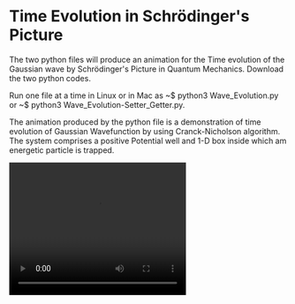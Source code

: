 # Time Evolution in Schrödinger's Picture
The two python files will produce an animation for the Time evolution of the Gaussian wave by Schrödinger's Picture in Quantum Mechanics. Download the two python codes. 

Run one file at a time in Linux or in Mac as ~$ python3 Wave_Evolution.py or ~$ python3 Wave_Evolution-Setter_Getter.py.

The animation produced by the python file is a demonstration of time evolution of Gaussian Wavefunction by using 
Cranck-Nicholson algorithm. The system comprises a positive Potential well and 1-D box inside which am energetic particle is trapped. 

<video width="320" height="240" controls>
<source src="https://github.com/Pratha-Me/Time-Evolution-in-Schrodinger-s-Picture/blob/master/animation/schrodinger_barrier.mp4" type="video/mp4">
</video>


